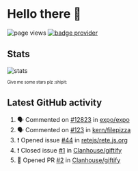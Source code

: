 # Hello there 👋

![page views](https://komarev.com/ghpvc/?username=konradlinkowski&color=brightgreen)
[![badge provider](https://anybadge.herokuapp.com/badge?label=create&message=your%20own%20badge)](https://github.com/KonradLinkowski/AnyBadge)

## Stats
![stats](https://github-readme-stats.vercel.app/api?username=KonradLinkowski&hide_title=true&show_icons=true&include_all_commits=true&count_private=true&disable_animations=true&theme=dark)

<sub><sub>Give me some stars plz :shipit:</sub></sub>

## Latest GitHub activity
<!--START_SECTION:activity-->
1. 🗣 Commented on [#12823](https://github.com/expo/expo/issues/12823) in [expo/expo](https://github.com/expo/expo)
2. 🗣 Commented on [#123](https://github.com/kern/filepizza/issues/123) in [kern/filepizza](https://github.com/kern/filepizza)
3. ❗️ Opened issue [#44](https://github.com/retejs/rete.js.org/issues/44) in [retejs/rete.js.org](https://github.com/retejs/rete.js.org)
4. ❗️ Closed issue [#1](https://github.com/Clanhouse/giftify/issues/1) in [Clanhouse/giftify](https://github.com/Clanhouse/giftify)
5. 💪 Opened PR [#2](https://github.com/Clanhouse/giftify/pull/2) in [Clanhouse/giftify](https://github.com/Clanhouse/giftify)
<!--END_SECTION:activity-->
